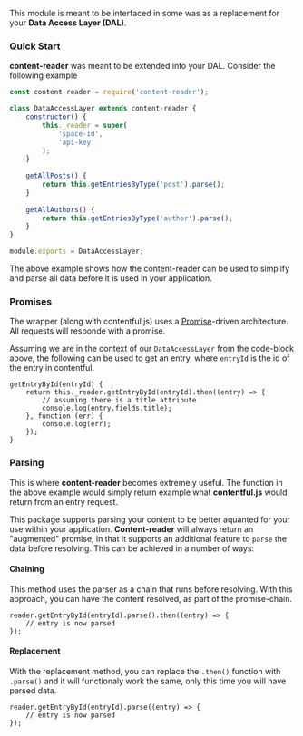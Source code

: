 This module is meant to be interfaced in some was as a replacement for your **Data Access Layer (DAL)**.

### Quick Start

**content-reader** was meant to be extended into your DAL. Consider the following example

```javascript
const content-reader = require('content-reader');

class DataAccessLayer extends content-reader {
    constructor() {
        this._reader = super(
            'space-id',
            'api-key'
        );
    }
    
    getAllPosts() {
        return this.getEntriesByType('post').parse();
    }
    
    getAllAuthors() {
        return this.getEntriesByType('author').parse();
    }
}

module.exports = DataAccessLayer;
```

The above example shows how the content-reader can be used to simplify and parse all
data before it is used in your application.

### Promises

The wrapper (along with contentful.js) uses a [Promise](https://developer.mozilla.org/en-US/docs/Web/JavaScript/Reference/Global_Objects/Promise)-driven architecture. All requests will responde with a promise.

Assuming we are in the context of our `DataAccessLayer` from the code-block above, the following can be used to get an entry, where `entryId` is the id of the entry in contentful.

```
getEntryById(entryId) {
    return this._reader.getEntryById(entryId).then((entry) => {
        // assuming there is a title attribute
        console.log(entry.fields.title);
    }, function (err) {
        console.log(err);
    });
}
```

### Parsing

This is where **content-reader** becomes extremely useful. The function in the above example
would simply return example what **contentful.js** would return from an entry request.

This package supports parsing your content to be better aquanted for your use within your application.
**Content-reader** will always return an "augmented" promise, in that it supports an additional feature to
`parse` the data before resolving. This can be achieved in a number of ways:


#### Chaining

This method uses the parser as a chain that runs before resolving.
With this approach, you can have the content resolved, as part of the promise-chain.

```
reader.getEntryById(entryId).parse().then((entry) => {
    // entry is now parsed
});
```

#### Replacement

With the replacement method, you can replace the `.then()` function with `.parse()`
and it will functionaly work the same, only this time you will have parsed data.

```
reader.getEntryById(entryId).parse((entry) => {
    // entry is now parsed
});
```
